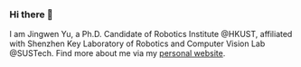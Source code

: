 ### Hi there 👋

I am Jingwen Yu, a Ph.D. Candidate of Robotics Institute @HKUST, affiliated with Shenzhen Key Laboratory of Robotics and Computer Vision Lab @SUSTech. Find more about me via my [personal website](https://jingwenyust.github.io/).

<!--
**jarvisyjw/jarvisyjw** is a ✨ _special_ ✨ repository because its `README.md` (this file) appears on your GitHub profile.

Here are some ideas to get you started:

- 🔭 I’m currently working on ...
- 🌱 I’m currently learning ...
- 👯 I’m looking to collaborate on ...
- 🤔 I’m looking for help with ...
- 💬 Ask me about ...
- 📫 How to reach me: ...
- 😄 Pronouns: ...
- ⚡ Fun fact: ...
-->
